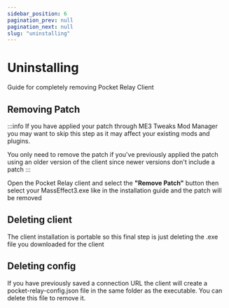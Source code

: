 ```yaml
---
sidebar_position: 6
pagination_prev: null
pagination_next: null
slug: "uninstalling"
---
```


# Uninstalling

Guide for completely removing Pocket Relay Client

## Removing Patch

:::info
If you have applied your patch through ME3 Tweaks Mod Manager you may want to skip this
step as it may affect your existing mods and plugins.

You only need to remove the patch if you've previously applied the patch using an older
version of the client since newer versions don't include a patch 
:::

Open the Pocket Relay client and select the **"Remove Patch"** button then select your MassEffect3.exe like
in the installation guide and the patch will be removed

## Deleting client

The client installation is portable so this final step is just deleting the .exe file you downloaded for the client

## Deleting config

If you have previously saved a connection URL the client will create a pocket-relay-config.json file in the same folder
as the executable. You can delete this file to remove it.
